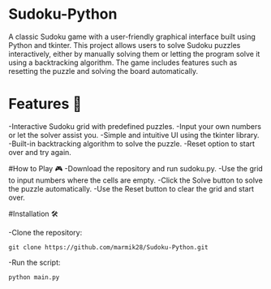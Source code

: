 # Sudoku-Python
A classic Sudoku game with a user-friendly graphical interface built using Python and tkinter. This project allows users to solve Sudoku puzzles interactively, either by manually solving them or letting the program solve it using a backtracking algorithm. The game includes features such as resetting the puzzle and solving the board automatically.

# Features 🌟
-Interactive Sudoku grid with predefined puzzles.
-Input your own numbers or let the solver assist you.
-Simple and intuitive UI using the tkinter library.
-Built-in backtracking algorithm to solve the puzzle.
-Reset option to start over and try again.

#How to Play 🎮
-Download the repository and run sudoku.py.
-Use the grid to input numbers where the cells are empty.
-Click the Solve button to solve the puzzle automatically.
-Use the Reset button to clear the grid and start over.

#Installation 🛠️

-Clone the repository:
```
git clone https://github.com/marmik28/Sudoku-Python.git
```

-Run the script: 
```
python main.py
```
